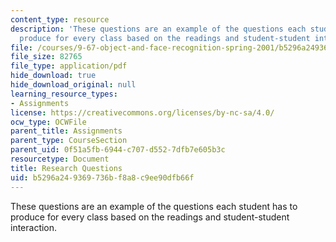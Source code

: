 ```yaml
---
content_type: resource
description: 'These questions are an example of the questions each student has to
  produce for every class based on the readings and student-student interaction. '
file: /courses/9-67-object-and-face-recognition-spring-2001/b5296a249369736bf8a8c9ee90dfb66f_research_questions.pdf
file_size: 82765
file_type: application/pdf
hide_download: true
hide_download_original: null
learning_resource_types:
- Assignments
license: https://creativecommons.org/licenses/by-nc-sa/4.0/
ocw_type: OCWFile
parent_title: Assignments
parent_type: CourseSection
parent_uid: 0f51a5fb-6944-c707-d552-7dfb7e605b3c
resourcetype: Document
title: Research Questions
uid: b5296a24-9369-736b-f8a8-c9ee90dfb66f
---
```

These questions are an example of the questions each student has to produce for every class based on the readings and student-student interaction. 